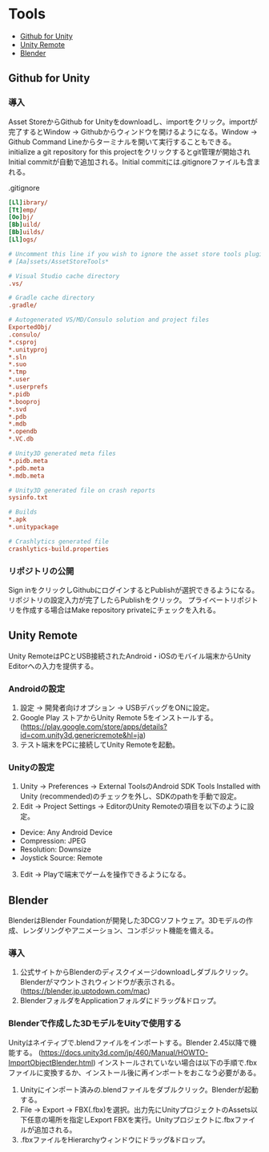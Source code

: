 # Tools

* [Github for Unity](#github-for-unity)
* [Unity Remote](#unity-remote)
* [Blender](#blender)

## Github for Unity

### 導入

Asset StoreからGithub for Unityをdownloadし、importをクリック。importが完了するとWindow -> Githubからウィンドウを開けるようになる。Window -> Github Command Lineからターミナルを開いて実行することもできる。initialize a git repository for this projectをクリックするとgit管理が開始されInitial commitが自動で追加される。Initial commitには.gitignoreファイルも含まれる。

.gitignore
```ini
[Ll]ibrary/
[Tt]emp/
[Oo]bj/
[Bb]uild/
[Bb]uilds/
[Ll]ogs/

# Uncomment this line if you wish to ignore the asset store tools plugin
# [Aa]ssets/AssetStoreTools*

# Visual Studio cache directory
.vs/

# Gradle cache directory
.gradle/

# Autogenerated VS/MD/Consulo solution and project files
ExportedObj/
.consulo/
*.csproj
*.unityproj
*.sln
*.suo
*.tmp
*.user
*.userprefs
*.pidb
*.booproj
*.svd
*.pdb
*.mdb
*.opendb
*.VC.db

# Unity3D generated meta files
*.pidb.meta
*.pdb.meta
*.mdb.meta

# Unity3D generated file on crash reports
sysinfo.txt

# Builds
*.apk
*.unitypackage

# Crashlytics generated file
crashlytics-build.properties
```

### リポジトリの公開

Sign inをクリックしGithubにログインするとPublishが選択できるようになる。リポジトリの設定入力が完了したらPublishをクリック。
プライベートリポジトリを作成する場合はMake repository privateにチェックを入れる。

## Unity Remote

Unity RemoteはPCとUSB接続されたAndroid・iOSのモバイル端末からUnity Editorへの入力を提供する。

### Androidの設定

1. 設定 -> 開発者向けオプション -> USBデバッグをONに設定。
2. Google Play ストアからUnity Remote 5をインストールする。(https://play.google.com/store/apps/details?id=com.unity3d.genericremote&hl=ja)
3. テスト端末をPCに接続してUnity Remoteを起動。

### Unityの設定

1. Unity -> Preferences -> External ToolsのAndroid SDK Tools Installed with Unity (recommended)のチェックを外し、SDKのpathを手動で設定。
2. Edit -> Project Settings -> EditorのUnity Remoteの項目を以下のように設定。

* Device: Any Android Device
* Compression: JPEG
* Resolution: Downsize
* Joystick Source: Remote

3. Edit -> Playで端末でゲームを操作できるようになる。

## Blender

BlenderはBlender Foundationが開発した3DCGソフトウェア。3Dモデルの作成、レンダリングやアニメーション、コンポジット機能を備える。

### 導入

1. 公式サイトからBlenderのディスクイメージdownloadしダブルクリック。Blenderがマウントされウィンドウが表示される。(https://blender.jp.uptodown.com/mac)
2. BlenderフォルダをApplicationフォルダにドラッグ&ドロップ。

### Blenderで作成した3DモデルをUityで使用する

Unityはネイティブで.blendファイルをインポートする。Blender 2.45以降で機能する。
(https://docs.unity3d.com/jp/460/Manual/HOWTO-ImportObjectBlender.html)
インストールされていない場合は以下の手順で.fbxファイルに変換するか、インストール後に再インポートをおこなう必要がある。

1. Unityにインポート済みの.blendファイルをダブルクリック。Blenderが起動する。
2. File -> Export -> FBX(.fbx)を選択。出力先にUnityプロジェクトのAssets以下任意の場所を指定しExport FBXを実行。Unityプロジェクトに.fbxファイルが追加される。
3. .fbxファイルをHierarchyウィンドウにドラッグ&ドロップ。
